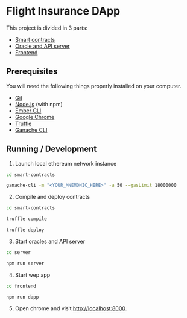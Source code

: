 # Flight Insurance DApp

This project is divided in 3 parts:

- [Smart contracts](./smart-contracts/README.md)
- [Oracle and API server](./server/README.md)
- [Frontend](./frontend/README.md)

## Prerequisites

You will need the following things properly installed on your computer.

- [Git](https://git-scm.com/)
- [Node.js](https://nodejs.org/) (with npm)
- [Ember CLI](https://ember-cli.com/)
- [Google Chrome](https://google.com/chrome/)
- [Truffle](https://www.trufflesuite.com/docs/truffle/getting-started/installation)
- [Ganache CLI](https://github.com/trufflesuite/ganache-cli/blob/master/README.md)

## Running / Development

1. Launch local ethereum network instance

```bash
cd smart-contracts

ganache-cli -m "<YOUR_MNEMONIC_HERE>" -a 50 --gasLimit 18000000
```

2. Compile and deploy contracts

```bash
cd smart-contracts

truffle compile

truffle deploy
```

3. Start oracles and API server

```bash
cd server

npm run server
```

4. Start wep app

```bash
cd frontend

npm run dapp
```

5. Open chrome and visit [http://localhost:8000](http://localhost:8000).
